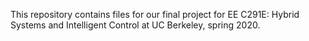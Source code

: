 This repository contains files for our final project for EE C291E: Hybrid Systems and Intelligent Control at UC Berkeley, spring 2020.
